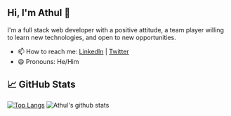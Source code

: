 ## Hi, I'm Athul  👋

I'm a full stack web developer with a positive attitude, a team player willing to learn new technologies, and open to new opportunities.

- 📫 How to reach me: [LinkedIn](https://www.linkedin.com/in/athul-sreenivasan-fullstackdeveloper-qatar/) | [Twitter](https://athul.info)
- 😄 Pronouns: He/Him

## &#x1f4c8; GitHub Stats
[![Top Langs](https://github-readme-stats.vercel.app/api/top-langs/?username=athuls1992&layout=compact&langs_count=6&theme=buefy)](https://github.com/athuls1992/github-readme-stats)
![Athul's github stats](https://github-readme-stats.vercel.app/api?username=athuls1992&theme=buefy&show_icons=true&count_private=true)
